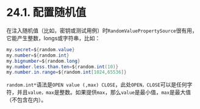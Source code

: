 # 24.1. 配置随机值

在注入随机值（比如，密钥或测试用例）时`RandomValuePropertySource`很有用，它能产生整数，longs或字符串，比如：

```java
my.secret=${random.value}
my.number=${random.int}
my.bignumber=${random.long}
my.number.less.than.ten=${random.int(10)}
my.number.in.range=${random.int[1024,65536]}
```

`random.int*`语法是`OPEN value (,max) CLOSE`，此处`OPEN，CLOSE`可以是任何字符，并且`value，max`是整数。如果提供`max`，那么`value`是最小值，`max`是最大值（不包含在内）。

